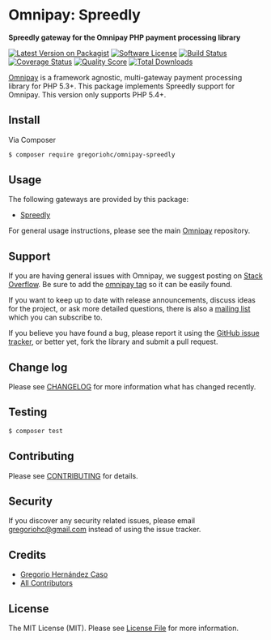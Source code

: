 # Omnipay: Spreedly

**Spreedly gateway for the Omnipay PHP payment processing library**

[![Latest Version on Packagist](https://img.shields.io/packagist/v/gregoriohc/omnipay-spreedly.svg?style=flat-square)](https://packagist.org/packages/gregoriohc/omnipay-spreedly)
[![Software License](https://img.shields.io/badge/license-MIT-brightgreen.svg?style=flat-square)](LICENSE.md)
[![Build Status](https://img.shields.io/travis/gregoriohc/omnipay-spreedly/master.svg?style=flat-square)](https://travis-ci.org/gregoriohc/omnipay-spreedly)
[![Coverage Status](https://img.shields.io/scrutinizer/coverage/g/gregoriohc/omnipay-spreedly.svg?style=flat-square)](https://scrutinizer-ci.com/g/gregoriohc/omnipay-spreedly/code-structure)
[![Quality Score](https://img.shields.io/scrutinizer/g/gregoriohc/omnipay-spreedly.svg?style=flat-square)](https://scrutinizer-ci.com/g/gregoriohc/omnipay-spreedly)
[![Total Downloads](https://img.shields.io/packagist/dt/gregoriohc/omnipay-spreedly.svg?style=flat-square)](https://packagist.org/packages/gregoriohc/omnipay-spreedly)


[Omnipay](https://github.com/thephpleague/omnipay) is a framework agnostic, multi-gateway payment
processing library for PHP 5.3+. This package implements Spreedly support for Omnipay. This version only supports PHP 5.4+.

## Install

Via Composer

``` bash
$ composer require gregoriohc/omnipay-spreedly
```

## Usage

The following gateways are provided by this package:

 * [Spreedly](https://www.spreedly.com/)

For general usage instructions, please see the main [Omnipay](https://github.com/thephpleague/omnipay) repository.

## Support

If you are having general issues with Omnipay, we suggest posting on
[Stack Overflow](http://stackoverflow.com/). Be sure to add the
[omnipay tag](http://stackoverflow.com/questions/tagged/omnipay) so it can be easily found.

If you want to keep up to date with release announcements, discuss ideas for the project,
or ask more detailed questions, there is also a [mailing list](https://groups.google.com/forum/#!forum/omnipay) which
you can subscribe to.

If you believe you have found a bug, please report it using the [GitHub issue tracker](https://github.com/gregoriohc/omnipay-spreedly/issues),
or better yet, fork the library and submit a pull request.

## Change log

Please see [CHANGELOG](CHANGELOG.md) for more information what has changed recently.

## Testing

``` bash
$ composer test
```

## Contributing

Please see [CONTRIBUTING](CONTRIBUTING.md) for details.

## Security

If you discover any security related issues, please email gregoriohc@gmail.com instead of using the issue tracker.

## Credits

- [Gregorio Hernández Caso](https://github.com/gregoriohc)
- [All Contributors](../../contributors)

## License

The MIT License (MIT). Please see [License File](LICENSE.md) for more information.
